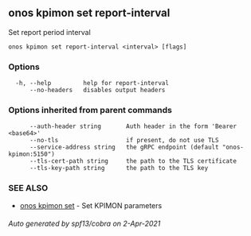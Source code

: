 ## onos kpimon set report-interval

Set report period interval

```
onos kpimon set report-interval <interval> [flags]
```

### Options

```
  -h, --help         help for report-interval
      --no-headers   disables output headers
```

### Options inherited from parent commands

```
      --auth-header string       Auth header in the form 'Bearer <base64>'
      --no-tls                   if present, do not use TLS
      --service-address string   the gRPC endpoint (default "onos-kpimon:5150")
      --tls-cert-path string     the path to the TLS certificate
      --tls-key-path string      the path to the TLS key
```

### SEE ALSO

* [onos kpimon set](onos_kpimon_set.md)	 - Set KPIMON parameters

###### Auto generated by spf13/cobra on 2-Apr-2021
